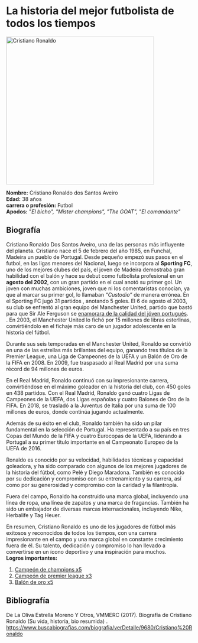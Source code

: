 # La historia del mejor futbolista de todos los tiempos
<img src="https://upload.wikimedia.org/wikipedia/commons/8/8c/Cristiano_Ronaldo_2018.jpg" alt="Cristiano Ronaldo" width="400"/>

**Nombre:** Cristiano Ronaldo dos Santos Aveiro<br>
**Edad:** 38 años<br>
**carrera o profesión:** Futbol<br>
**Apodos:** "_El bicho", "Mister champions", "The GOAT", "El comandante"_<br>
## **Biografía**<br>
Cristiano Ronaldo Dos Santos Aveiro, una de las personas más influyente del planeta. Cristiano nace el 5 de febrero del año 1985, en Funchal, Madeira un pueblo de Portugal. Desde pequeño empezó sus pasos en el futbol, en las ligas menores del Nacional, luego se incorpora al **Sporting FC**, uno de los mejores clubes del país, el joven de Madeira demostraba gran habilidad con el balón y hace su debut como futbolista profesional en un **agosto del 2002**, con un gran partido en el cual anotó su primer gol. Un joven con muchas ambiciones, joven que ni los comentaristas conocían, ya que al marcar su primer gol, lo llamaban _“Custodio”_ de manera errónea. En el Sporting FC jugó 31 partidos , anotando 5 goles. El 6 de agosto el 2003, su club se enfrentó al gran equipo del Manchester United, partido que bastó para que Sir Ale Ferguson se [enamorara de la calidad del jóven portugués](https://youtu.be/6Tq44dmdaiY).<br> 
. En 2003, el Manchester United lo fichó por 15 millones de libras esterlinas, convirtiéndolo en el fichaje más caro de un jugador adolescente en la historia del fútbol.

Durante sus seis temporadas en el Manchester United, Ronaldo se convirtió en una de las estrellas más brillantes del equipo, ganando tres títulos de la Premier League, una Liga de Campeones de la UEFA y un Balón de Oro de la FIFA en 2008. En 2009, fue traspasado al Real Madrid por una suma récord de 94 millones de euros.

En el Real Madrid, Ronaldo continuó con su impresionante carrera, convirtiéndose en el máximo goleador en la historia del club, con 450 goles en 438 partidos. Con el Real Madrid, Ronaldo ganó cuatro Ligas de Campeones de la UEFA, dos Ligas españolas y cuatro Balones de Oro de la FIFA. En 2018, se trasladó a la Juventus de Italia por una suma de 100 millones de euros, donde continúa jugando actualmente.

Además de su éxito en el club, Ronaldo también ha sido un pilar fundamental en la selección de Portugal. Ha representado a su país en tres Copas del Mundo de la FIFA y cuatro Eurocopas de la UEFA, liderando a Portugal a su primer título importante en el Campeonato Europeo de la UEFA de 2016.

Ronaldo es conocido por su velocidad, habilidades técnicas y capacidad goleadora, y ha sido comparado con algunos de los mejores jugadores de la historia del fútbol, como Pelé y Diego Maradona. También es conocido por su dedicación y compromiso con su entrenamiento y su carrera, así como por su generosidad y compromiso con la caridad y la filantropía.

Fuera del campo, Ronaldo ha construido una marca global, incluyendo una línea de ropa, una línea de zapatos y una marca de fragancias. También ha sido un embajador de diversas marcas internacionales, incluyendo Nike, Herbalife y Tag Heuer.

En resumen, Cristiano Ronaldo es uno de los jugadores de fútbol más exitosos y reconocidos de todos los tiempos, con una carrera impresionante en el campo y una marca global en constante crecimiento fuera de él. Su talento, dedicación y compromiso lo han llevado a convertirse en un ícono deportivo y una inspiración para muchos.<br>
**Logros importantes:**<br>
1. [Campeón de champions x5](https://pbs.twimg.com/media/Dl3OKoJXsAEQ9bF?format=jpg&name=900x900)<br>
2. [Campeón de premier league x3](https://pbs.twimg.com/media/Fh3BQAsaAAEdlzA.jpg)<br>
3. [Balón de oro x5](https://phantom-marca.unidadeditorial.es/26f0a441e42e15990e97f265e073833c/resize/1320/f/jpg/assets/multimedia/imagenes/2019/06/10/15601758168566.png)

## Bibliografía <br>
De La Oliva Estrella Moreno Y Otros, VMMERC (2017). Biografía de Cristiano Ronaldo (Su vida, historia, bio resumida) . https://www.buscabiografias.com/biografia/verDetalle/9680/Cristiano%20Ronaldo
